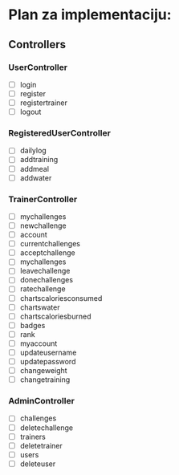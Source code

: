 # Plan za implementaciju:

## Controllers

### <b>UserController</b>
- [ ] login
- [ ] register
- [ ] registertrainer
- [ ] logout

### <b>RegisteredUserController</b>
- [ ] dailylog
- [ ] addtraining
- [ ] addmeal
- [ ] addwater

### <b>TrainerController</b>
- [ ] mychallenges
- [ ] newchallenge
- [ ] account
- [ ] currentchallenges
- [ ] acceptchallenge
- [ ] mychallenges
- [ ] leavechallenge
- [ ] donechallenges
- [ ] ratechallenge
- [ ] chartscaloriesconsumed
- [ ] chartswater
- [ ] chartscaloriesburned
- [ ] badges
- [ ] rank
- [ ] myaccount
- [ ] updateusername
- [ ] updatepassword
- [ ] changeweight
- [ ] changetraining

### <b>AdminController</b>
- [ ] challenges
- [ ] deletechallenge
- [ ] trainers
- [ ] deletetrainer
- [ ] users
- [ ] deleteuser
